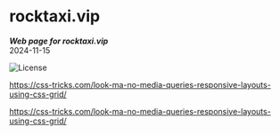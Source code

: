 # rocktaxi.vip

***Web page for rocktaxi.vip***  
2024-11-15

 ![License](https://img.shields.io/badge/license-MIT-blue.svg)

https://css-tricks.com/look-ma-no-media-queries-responsive-layouts-using-css-grid/

https://css-tricks.com/look-ma-no-media-queries-responsive-layouts-using-css-grid/

